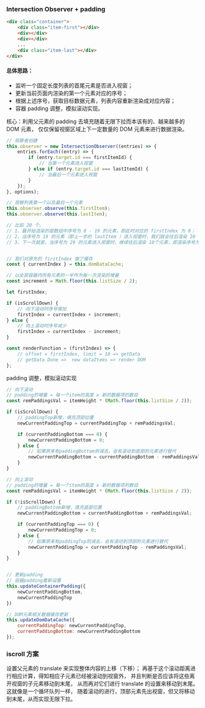 ### Intersection Observer + padding

```html
<div class="container">
    <div class="item-first"></div>
    <div></div>
    <div></div>
    ...
    <div class="item-last"></div>
</div>
```
#### 总体思路：

- 监听一个固定长度列表的首尾元素是否进入视窗；
- 更新当前页面内渲染的第一个元素对应的序号；
- 根据上述序号，获取目标数据元素，列表内容重新渲染成对应内容；
- 容器 padding 调整，模拟滚动实现。

核心：利用父元素的 padding 去填充随着无限下拉而本该有的、越来越多的 DOM 元素，
仅仅保留视窗区域上下一定数量的 DOM 元素来进行数据渲染。

```javascript
// 观察者创建
this.observer = new IntersectionObserver((entries) => {
	entries.forEach((entry) => {
		if (entry.target.id === firstItemId) {
			// 当第一个元素进入视窗
		} else if (entry.target.id === lastItemId) {
			// 当最后一个元素进入视窗
		}
	});
}, options);

// 观察列表第一个以及最后一个元素
this.observer.observe(this.firstItem);
this.observer.observe(this.lastItem);

```

```javascript
// 比如 20 个。
// 1、最开始渲染的是数组中序号为 0 - 19 的元素，即此时对应的 firstIndex 为 0；
// 2、当序号为 19 的元素（即上一步的 lastItem ）进入视窗时，我们就会往后渲染 10 个元素，即渲染序号为 10 - 29 的元素，那么此时的 firstIndex 为 10；
// 3、下一次就是，当序号为 29 的元素进入视窗时，继续往后渲染 10个元素，即渲染序号为 20 - 39 的元素，那么此时的 firstIndex 为 20，以此类推。。。


// 我们对原先的 firstIndex 做了缓存
const { currentIndex } = this.domDataCache;

// 以全部容器内所有元素的一半作为每一次渲染的增量
const increment = Math.floor(this.listSize / 2);

let firstIndex;

if (isScrollDown) {
    // 向下滚动时序号增加
    firstIndex = currentIndex + increment;
} else {
    // 向上滚动时序号减少
    firstIndex = currentIndex - increment;
}

const renderFunction = (firstIndex) => {
	// offset = firstIndex, limit = 10 => getData
	// getData Done =>  new dataItems => render DOM
};


```

padding 调整，模拟滚动实现

```javascript
// 向下滚动
// padding的增量 = 每一个item的高度 x 新的数据项的数目
const remPaddingsVal = itemHeight * (Math.floor(this.listSize / 2));

if (isScrollDown) {
    // paddingTop新增，填充顶部位置
    newCurrentPaddingTop = currentPaddingTop + remPaddingsVal;

    if (currentPaddingBottom === 0) {
        newCurrentPaddingBottom = 0;
    } else {
        // 如果原来有paddingBottom则减去，会有滚动到底部的元素进行替代
        newCurrentPaddingBottom = currentPaddingBottom - remPaddingsVal;
    }
}

// 向上滚动
// padding的增量 = 每一个item的高度 x 新的数据项的数目
const remPaddingsVal = itemHeight * (Math.floor(this.listSize / 2));

if (!isScrollDown) {
	// paddingBottom新增，填充底部位置
	newCurrentPaddingBottom = currentPaddingBottom + remPaddingsVal;

	if (currentPaddingTop === 0) {
		newCurrentPaddingTop = 0;
	} else {
		// 如果原来有paddingTop则减去，会有滚动到顶部的元素进行替代
		newCurrentPaddingTop = currentPaddingTop - remPaddingsVal;
	}
}


// 更新padding
// 容器padding重新设置
this.updateContainerPadding({
	newCurrentPaddingBottom,
	newCurrentPaddingTop
})

// DOM元素相关数据缓存更新
this.updateDomDataCache({
	currentPaddingTop: newCurrentPaddingTop,
	currentPaddingBottom: newCurrentPaddingBottom
});

```


### iscroll 方案
设置父元素的 translate 来实现整体内容的上移（下移）；
再基于这个滚动距离进行相应计算，得知相应子元素已经被滚动到视窗外，
并且判断是否应该将这些离开视窗的子元素移动到末尾，
从而再对它们进行 translate 的设置来移动到末尾。这就像是一个循环队列一样，
随着滚动的进行，顶部元素先出视窗，但又将移动到末尾，从而实现无限下拉。
